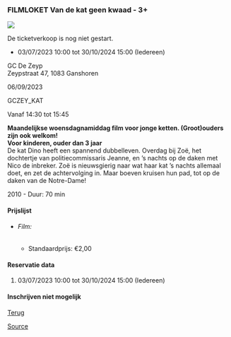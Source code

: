 ### FILMLOKET Van de kat geen kwaad - 3+

![](https://s3-eu-west-1.amazonaws.com/os-kwdo/prod/vgc/images/activity/646f1560ed97f_WS1510-120_-_16181.jpg)

De ticketverkoop is nog niet gestart.

* 03/07/2023 10:00 tot 30/10/2024 15:00 (Iedereen)

GC De Zeyp  
Zeypstraat 47, 1083 Ganshoren

06/09/2023

GCZEY_KAT

Vanaf 14:30 tot 15:45

**Maandelijkse woensdagnamiddag film voor jonge ketten. (Groot)ouders zijn ook welkom!**  
**Voor kinderen, ouder dan 3 jaar**  
De kat Dino heeft een spannend dubbelleven. Overdag bij Zoë, het dochtertje van politiecommissaris Jeanne, en ’s nachts op de daken met Nico de inbreker. Zoë is nieuwsgierig naar wat haar kat ’s nachts allemaal doet, en zet de achtervolging in. Maar boeven kruisen hun pad, tot op de daken van de Notre-Dame!  
  
  
2010 - Duur: 70 min

#### Prijslijst

* ###### Film:
    
    * Standaardprijs: €2,00

  

#### Reservatie data

1.  03/07/2023 10:00 tot 30/10/2024 15:00 (Iedereen)

#### Inschrijven niet mogelijk

[Terug](/activity/index)

[Source](https://tickets.vgc.be/ticketingActivity/subscribe/GCZEY_KAT)